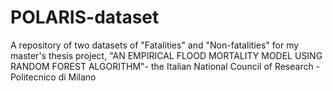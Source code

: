 # POLARIS-dataset
A repository of two datasets of "Fatalities" and "Non-fatalities" for my master's thesis project, "AN EMPIRICAL FLOOD MORTALITY MODEL USING RANDOM FOREST ALGORITHM"- the Italian National Council of Research - Politecnico di Milano
